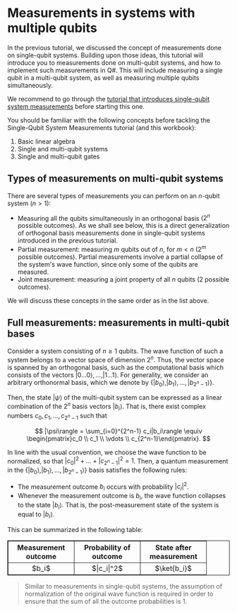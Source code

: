 # Measurements in systems with multiple qubits

In the previous tutorial, we discussed the concept of measurements done on single-qubit systems.
Building upon those ideas, this tutorial will introduce you to measurements done on multi-qubit systems, and how to implement such measurements in Q#.
This will include measuring a single qubit in a multi-qubit system, as well as measuring multiple qubits simultaneously.

We recommend to go through the [tutorial that introduces single-qubit system measurements](../SingleQubitSystemMeasurements/SingleQubitSystemMeasurements.ipynb) before starting this one.
$\renewcommand{\ket}[1]{\left\lvert#1\right\rangle}$
$\renewcommand{\bra}[1]{\left\langle#1\right\rvert}$

You should be familiar with the following concepts before tackling the Single-Qubit System Measurements tutorial (and this workbook):

1. Basic linear algebra
2. Single and multi-qubit systems
3. Single and multi-qubit gates
   $\renewcommand{\ket}[1]{\left\lvert#1\right\rangle}$
   $\renewcommand{\bra}[1]{\left\langle#1\right\rvert}$

## Types of measurements on multi-qubit systems

There are several types of measurements you can perform on an $n$-qubit system ($n>1$):

- Measuring all the qubits simultaneously in an orthogonal basis ($2^n$ possible outcomes). As we shall see below, this is a direct generalization of orthogonal basis measurements done in single-qubit systems introduced in the previous tutorial.
- Partial measurement: measuring $m$ qubits out of $n$, for $m<n$ ($2^m$ possible outcomes). Partial measurements involve a partial collapse of the system's wave function, since only some of the qubits are measured.
- Joint measurement: measuring a joint property of all $n$ qubits ($2$ possible outcomes).

We will discuss these concepts in the same order as in the list above.

## Full measurements: measurements in multi-qubit bases

Consider a system consisting of $n\geq1$ qubits. The wave function of such a system belongs to a vector space of dimension $2^n$. Thus, the vector space is spanned by an orthogonal basis, such as the computational basis which consists of the vectors $|0\dotsc0\rangle, \dotsc, |1\dotsc 1\rangle$. For generality, we consider an arbitrary orthonormal basis, which we denote by $\{ |b_0\rangle, |b_1\rangle, \dotsc, |b_{2^n-1}\rangle \}$.

Then, the state $|\psi\rangle$ of the multi-qubit system can be expressed as a linear combination of the $2^n$ basis vectors $|b_i\rangle$. That is, there exist complex numbers $c_0,c_1,\dotsc, c_{2^n-1}$ such that

$$
|\psi\rangle = \sum_{i=0}^{2^n-1} c_i|b_i\rangle \equiv \begin{pmatrix}c_0 \\ c_1 \\ \vdots \\ c_{2^n-1}\end{pmatrix}.
$$

In line with the usual convention, we choose the wave function to be normalized, so that $|c_0|^2 + \dotsc + |c_{2^n-1}|^2 =1$. Then, a quantum measurement in the $\{ |b_0\rangle, |b_1\rangle, \dotsc, |b_{2^n-1}\rangle \}$ basis satisfies the following rules:

- The measurement outcome $b_i$ occurs with probability $|c_i|^2$.
- Whenever the measurement outcome is $b_i$, the wave function collapses to the state $|b_i\rangle$. That is, the post-measurement state of the system is equal to $|b_i\rangle$.

This can be summarized in the following table:

<table style="border:1px solid">
    <col width=150>
    <col width=150>
    <col width=150>
    <tr>
        <th style="text-align:center; border:1px solid">Measurement outcome</th>
        <th style="text-align:center; border:1px solid">Probability of outcome</th>
        <th style="text-align:center; border:1px solid">State after measurement</th>
    </tr>
    <tr>
        <td style="text-align:center; border:1px solid">$b_i$</td>
        <td style="text-align:center; border:1px solid">$|c_i|^2$</td>
        <td style="text-align:center; border:1px solid">$\ket{b_i}$</td>
    </tr>    
</table>
 
 
> Similar to measurements in single-qubit systems, the assumption of normalization of the original wave function is required in order to ensure that the sum of all the outcome probabilities is 1.
